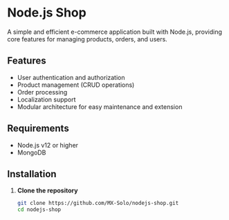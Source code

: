 # Node.js Shop

A simple and efficient e-commerce application built with Node.js, providing core features for managing products, orders, and users.

## Features

- User authentication and authorization
- Product management (CRUD operations)
- Order processing
- Localization support
- Modular architecture for easy maintenance and extension

## Requirements

- Node.js v12 or higher
- MongoDB

## Installation

1. **Clone the repository**
   ```bash
   git clone https://github.com/MX-Solo/nodejs-shop.git
   cd nodejs-shop
